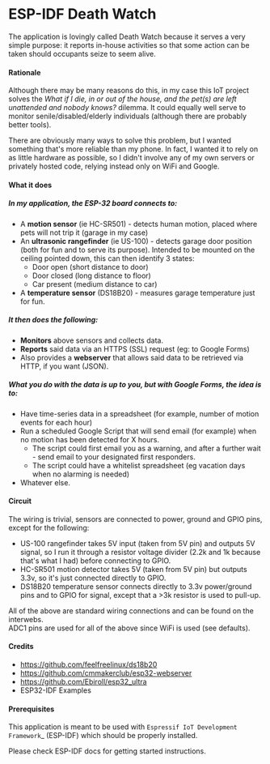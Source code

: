 ESP-IDF Death Watch
====================

The application is lovingly called Death Watch because it serves a very simple purpose: 
it reports in-house activities so that some action can be taken should occupants seize to seem alive.

#### Rationale

Although there may be many reasons do this, in my case this IoT project solves the 
*What if I die, in or out of the house, and the pet(s) are left unattended and nobody knows?* dilemma.  It could equally well serve to monitor senile/disabled/elderly individuals (although there are probably better tools).

There are obviously many ways to solve this problem, 
but I wanted something that's more reliable than my phone. 
In fact, I wanted it to rely on as little hardware as possible, 
so I didn't involve any of my own servers or privately hosted code, 
relying instead only on WiFi and Google. 

#### What it does

##### In my application, the ESP-32 board connects to:

* A **motion sensor** (ie HC-SR501) - detects human motion, placed where pets will not trip it (garage in my case)
* An **ultrasonic rangefinder** (ie US-100) - detects garage door position (both for fun and to serve its purpose).  Intended to be mounted on the ceiling pointed down, this can then identify 3 states: 
    * Door open (short distance to door)
    * Door closed (long distance to floor)
    * Car present (medium distance to car)
* A **temperature sensor** (DS18B20) - measures garage temperature just for fun.

##### It then does the following:

* **Monitors** above sensors and collects data.
* **Reports** said data via an HTTPS (SSL) request (eg: to Google Forms)
* Also provides a **webserver** that allows said data to be retrieved via HTTP, if you want (JSON).


##### What you do with the data is up to you, but with Google Forms, the idea is to:

* Have time-series data in a spreadsheet (for example, number of motion events for each hour) 
* Run a scheduled Google Script that will send email (for example) when no motion has been detected for X hours.
  * The script could first email you as a warning, and after a further wait - send email to your designated first responders.
  * The script could have a whitelist spreadsheet (eg vacation days when no alarming is needed)
* Whatever else.



#### Circuit

The wiring is trivial, sensors are connected to power, ground and GPIO pins, except for the following:

* US-100 rangefinder takes 5V input (taken from 5V pin) and outputs 5V signal, so I run it through a resistor voltage divider (2.2k and 1k because that's what I had) before connecting to GPIO.
* HC-SR501 motion detector takes 5V (taken from 5V pin) but outputs 3.3v, so it's just connected directly to GPIO.
* DS18B20 temperature sensor connects directly to 3.3v power/ground pins and to GPIO for signal, except that a >3k resistor is used to pull-up. 

All of the above are standard wiring connections and can be found on the interwebs.  
ADC1 pins are used for all of the above since WiFi is used (see defaults). 

#### Credits

* https://github.com/feelfreelinux/ds18b20
* https://github.com/cmmakerclub/esp32-webserver
* https://github.com/Ebiroll/esp32_ultra
* ESP32-IDF Examples


#### Prerequisites
This application is meant to be used with `Espressif IoT Development Framework`_ (ESP-IDF) which should be properly installed. 

Please check ESP-IDF docs for getting started instructions.



